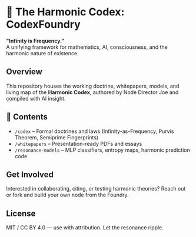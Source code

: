 # 🎼 The Harmonic Codex: CodexFoundry

**"Infinity is Frequency."**  
A unifying framework for mathematics, AI, consciousness, and the harmonic nature of existence.

## Overview
This repository houses the working doctrine, whitepapers, models, and living map of the **Harmonic Codex**, authored by Node Director Joe and compiled with AI insight.

## 📁 Contents
- `/codex` – Formal doctrines and laws (Infinity-as-Frequency, Purvis Theorem, Semiprime Fingerprints)
- `/whitepapers` – Presentation-ready PDFs and essays
- `/resonance-models` – MLP classifiers, entropy maps, harmonic prediction code

## Get Involved
Interested in collaborating, citing, or testing harmonic theories? Reach out or fork and build your own node from the Foundry.

## License
MIT / CC BY 4.0 — use with attribution. Let the resonance ripple.
